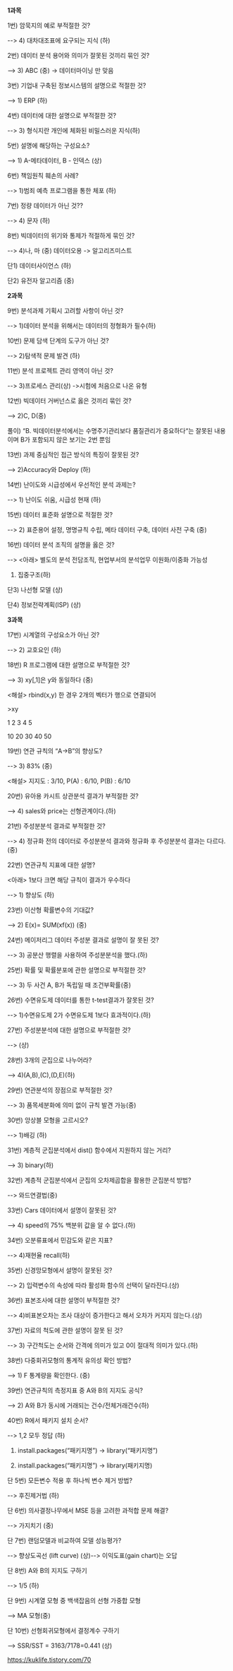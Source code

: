 **1과목**

 

1번) 암묵지의 예로 부적절한 것? 

--> 4) 대차대조표에 요구되는 지식 (하)

 

2번) 데이터 분석 용어와 의미가 잘못된 것끼리 묶인 것?

--> 3) ABC (중) -> 데이터마이닝 만 맞음

 

3번) 기업내 구축된 정보시스템의 설명으로 적절한 것?

--> 1) ERP (하)

 

4번) 데이터에 대한 설명으로 부적절한 것?

--> 3) 형식지란 개인에 체화된 비밀스러운 지식(하)

 

5번) 설명에 해당하는 구성요소?

--> 1) A-메타데이터, B - 인덱스 (상)

 

6번) 책임원칙 훼손의 사례?

--> 1)범죄 예측 프로그램을 통한 체포 (하)

 

7번) 정량 데이터가 아닌 것??

--> 4) 문자 (하)

 

8번) 빅데이터의 위기와 통제가 적절하게 묶인 것?

--> 4)나, 마 (중) 데이터오용 -> 알고리즈미스트

 

단1) 데이터사이언스 (하)

 

단2) 유전자 알고리즘 (중)

 

 

**2과목**

 

9번) 분석과제 기획시 고려할 사항이 아닌 것? 

--> 1)데이터 분석을 위해서는 데이터의 정형화가 필수(하)

 

10번) 문제 담색 단계의 도구가 아닌 것?

--> 2)탐색적 문제 발견 (하)

 

11번) 분석 프로젝트 관리 영역이 아닌 것?

--> 3)프로세스 관리(상) ->시험에 처음으로 나온 유형

 

12번) 빅데이터 거버넌스로 옳은 것끼리 묶인 것?

--> 2)C, D(중)

풀이) “B. 빅데이터분석에서는 수명주기관리보다 품질관리가 중요하다“는 잘못된 내용이며 B가 포함되지 않은 보기는 2번 뿐임

 

13번) 과제 중심적인 접근 방식의 특징이 잘못된 것?

--> 2)Accuracy와 Deploy (하)

 

14번) 난이도와 시급성에서 우선적인 분석 과제는?

--> 1) 난이도 쉬움, 시급성 현재 (하)

 

15번) 데이터 표준화 설명으로 적절한 것?

--> 2) 표준용어 설정, 명명규칙 수립, 메타 데이터 구축, 데이터 사전 구축 (중)

 

16번) 데이터 분석 조직의 설명을 옳은 것?

--> <아래> 별도의 분석 전담조직, 현업부서의 분석업무 이원화/이중화 가능성

1) 집중구조(하)

 

단3) 나선형 모델 (상)

 

단4) 정보전략계획(ISP) (상)

 

 

**3과목**

 

17번) 시계열의 구성요소가 아닌 것? 

--> 2) 교호요인 (하)

 

18번) R 프로그램에 대한 설명으로 부적절한 것?

--> 3) xy[,1]은 y와 동일하다 (중)

<해설> rbind(x,y) 한 경우 2개의 벡터가 행으로 연결되어

\>xy 

1 2 3 4 5

10 20 30 40 50

 

19번) 연관 규칙의 “A->B”의 향상도?

--> 3) 83% (중)

<해설> 지지도 : 3/10, P(A) : 6/10, P(B) : 6/10 

 

20번) 유아용 카시트 상관분석 결과가 부적절한 것?

--> 4) sales와 price는 선형관계이다.(하) 

 

21번) 주성분분석 결과로 부적절한 것?

--> 4) 정규화 전의 데이터로 주성분분석 결과와 정규화 후 주성분분석 결과는 다르다.(중)

 

22번) 연관규칙 지표에 대한 설명?

<아래> 1보다 크면 해당 규칙이 결과가 우수하다

--> 1) 향상도 (하)

 

23번) 이산형 확률변수의 기대값?

--> 2) E(x)= SUM(xf(x)) (중)

 

24번) 메이저리그 데이터 주성분 결과로 설명이 잘 못된 것?

--> 3) 공분산 행렬을 사용하여 주성분분석을 했다.(하)

 

25번) 확률 및 확률분포에 관한 설명으로 부적절한 것?

--> 3) 두 사건 A, B가 독립일 때 조건부확률(중)

 

26번) 수면유도제 데이터를 통한 t-test결과가 잘못된 것?

--> 1)수면유도제 2가 수면유도제 1보다 효과적이다.(하)

 

27번) 주성분분석에 대한 설명으로 부적절한 것?

--> (상)

 

28번) 3개의 군집으로 나누어라?

--> 4)(A,B),(C),(D,E)(하)

 

29번) 연관분석의 장점으로 부적절한 것?

--> 3) 품목세분화에 의미 없이 규칙 발견 가능(중)

 

30번) 앙상블 모형을 고르시오?

--> 1)배깅 (하)

 

31번) 계층적 군집분석에서 dist() 함수에서 지원하지 않는 거리? 

--> 3) binary(하)

 

32번) 계층적 군집분석에서 군집의 오차제곱합을 활용한 군집분석 방법?

--> 와드연결법(중)

 

33번) Cars 데이터에서 설명이 잘못된 것?

--> 4) speed의 75% 백분위 값을 알 수 없다.(하)

 

34번) 오분류표에서 민감도와 같은 지표? 

--> 4)재현율 recall(하)

 

35번) 신경망모형에서 설명이 잘못된 것? 

--> 2) 입력변수의 속성에 따라 활성화 함수의 선택이 달라진다.(상)

 

36번) 표본조사에 대한 설명이 부적절한 것?

--> 4)비표본오차는 조사 대상이 증가한다고 해서 오차가 커지지 않는다.(상)

 

37번) 자료의 척도에 관한 설명이 잘못 된 것? 

--> 3) 구간척도는 순서와 간격에 의미가 있고 0이 절대적 의미가 있다.(하)

 

38번) 다중회귀모형의 통계적 유의성 확인 방법? 

--> 1) F 통계량을 확인한다. (중)

 

39번) 연관규칙의 측정지표 중 A와 B의 지지도 공식? 

--> 2) A와 B가 동시에 거래되는 건수/전체거래건수(하)

 

40번) R에서 패키지 설치 순서? 

--> 1,2 모두 정답 (하)

1) install.packages(“패키지명”) -> library(“패키지명”)

2) install.packages(“패키지명”) -> library(패키지명)

 

단 5번) 모든변수 적용 후 하나씩 변수 제거 방법?

--> 후진제거법 (하)

 

단 6번) 의사결정나무에서 MSE 등을 고려한 과적합 문제 해결? 

--> 가지치기 (중)

 

단 7번) 랜덤모델과 비교하여 모델 성능평가?

--> 향상도곡선 (lift curve) (상)--> 이익도표(gain chart)는 오답

 

단 8번) A와 B의 지지도 구하기

--> 1/5 (하)

 

단 9번) 시계열 모형 중 백색잡음의 선형 가중합 모형

--> MA 모형(중)

 

단 10번) 선형회귀모형에서 결정계수 구하기

--> SSR/SST = 3163/7178=0.441 (상)

 

 

<https://kuklife.tistory.com/70> 